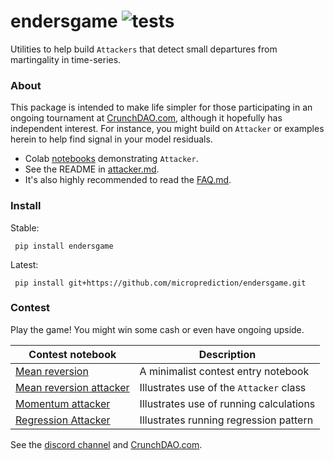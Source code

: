 # endersgame ![tests](https://github.com/microprediction/endersgame/actions/workflows/tests.yml/badge.svg)

Utilities to help build `Attackers` that detect small departures from martingality in time-series. 

### About
This package is intended to make life simpler for those participating in an ongoing tournament at [CrunchDAO.com](https://www.crunchdao.com), although it hopefully has independent interest. For instance, you might build on `Attacker` or examples herein to help find signal in your model residuals.  

 - Colab [notebooks](https://github.com/microprediction/endersnotebooks) demonstrating `Attacker`.
 - See the README in [attacker.md](https://github.com/microprediction/endersgame/blob/main/endersgame/attackers/attacker.md).  
 - It's also highly recommended to read the [FAQ.md](https://github.com/microprediction/endersgame/blob/main/endersgame/attackers/FAQ.md).


### Install 
Stable:

     pip install endersgame 

Latest:

     pip install git+https://github.com/microprediction/endersgame.git
 
### Contest 

Play the game! You might win some cash or even have ongoing upside. 

| Contest notebook | Description |
| --- | --- |
| [Mean reversion](https://github.com/crunchdao/quickstarters/blob/master/competitions/mid-one/mean_reversion/mean_reversion.ipynb) | A minimalist contest entry notebook |
| [Mean reversion attacker](https://github.com/microprediction/quickstarters/blob/master/competitions/mione/mean_reversion_attacker/mean_reversion_attacker.ipynb) | Illustrates use of the `Attacker` class|
| [Momentum attacker](https://github.com/microprediction/quickstarters/blob/master/competitions/mid-one/momentum_attacker/momentum_attacker.ipynb) | Illustrates use of running calculations |
| [Regression Attacker](https://github.com/microprediction/quickstarters/blob/master/competitions/mid-one/regression_attacker/regression_attacker.ipynb) | Illustrates running regression pattern |


See the  [discord channel](https://discord.gg/NuqJTcYQ2J) and [CrunchDAO.com](https://www.crunchdao.com). 


